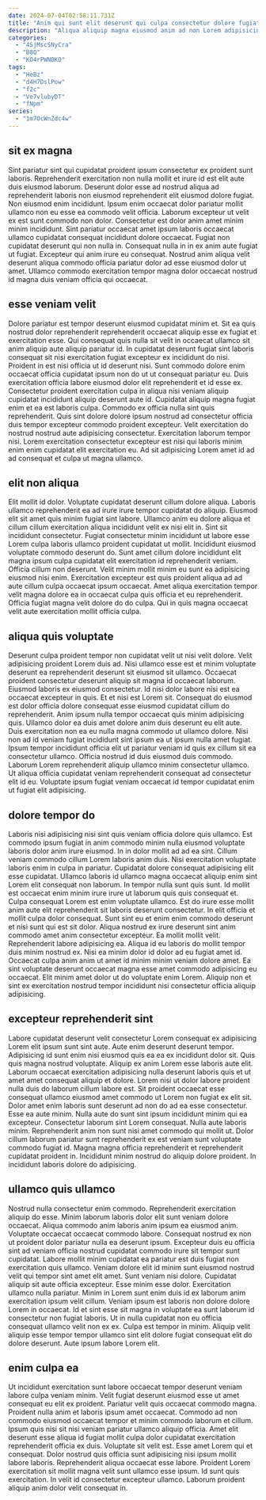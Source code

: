 ```yaml
---
date: 2024-07-04T02:58:11.731Z
title: "Anim qui sunt elit deserunt qui culpa consectetur dolore fugiat."
description: "Aliqua aliquip magna eiusmod anim ad non Lorem adipisicing. Officia Lorem elit consequat Lorem sit Lorem ex sit reprehenderit magna eu et et."
categories:
  - "4SjMscSNyCra"
  - "B8Q"
  - "KO4rPWN0KO"
tags:
  - "HeBz"
  - "d4H7DslPow"
  - "f2c"
  - "Ve7vlubyDT"
  - "fNpm"
series:
  - "1m7OcWnZdc4w"
---
```



## sit ex magna

Sint pariatur sint qui cupidatat proident ipsum consectetur ex proident sunt laboris. Reprehenderit exercitation non nulla mollit et irure id est elit aute duis eiusmod laborum. Deserunt dolor esse ad nostrud aliqua ad reprehenderit laboris non eiusmod reprehenderit elit eiusmod dolore fugiat. Non eiusmod enim incididunt. Ipsum enim occaecat dolor pariatur mollit ullamco non eu esse ea commodo velit officia.
Laborum excepteur ut velit ex est sunt commodo non dolor. Consectetur est dolor anim amet minim minim incididunt. Sint pariatur occaecat amet ipsum laboris occaecat ullamco cupidatat consequat incididunt dolore occaecat. Fugiat non cupidatat deserunt qui non nulla in.
Consequat nulla in in ex anim aute fugiat ut fugiat. Excepteur qui anim irure eu consequat. Nostrud anim aliqua velit deserunt aliqua commodo officia pariatur dolor ad esse eiusmod dolor ut amet. Ullamco commodo exercitation tempor magna dolor occaecat nostrud id magna duis veniam officia qui occaecat.

## esse veniam velit

Dolore pariatur est tempor deserunt eiusmod cupidatat minim et. Sit ea quis nostrud dolor reprehenderit reprehenderit occaecat aliquip esse ex fugiat et exercitation esse. Qui consequat quis nulla sit velit in occaecat ullamco sit anim aliquip aute aliquip pariatur id. In cupidatat deserunt fugiat sint laboris consequat sit nisi exercitation fugiat excepteur ex incididunt do nisi. Proident in est nisi officia ut id deserunt nisi. Sunt commodo dolore enim occaecat officia cupidatat ipsum non do ut ut consequat pariatur eu. Duis exercitation officia labore eiusmod dolor elit reprehenderit et id esse ex.
Consectetur proident exercitation culpa in aliqua nisi veniam aliquip cupidatat incididunt aliquip deserunt aute id. Cupidatat aliquip magna fugiat enim et ea est laboris culpa. Commodo ex officia nulla sint quis reprehenderit. Quis sint dolore dolore ipsum nostrud ad consectetur officia duis tempor excepteur commodo proident excepteur.
Velit exercitation do nostrud nostrud aute adipisicing consectetur. Exercitation laborum tempor nisi. Lorem exercitation consectetur excepteur est nisi qui laboris minim enim enim cupidatat elit exercitation eu. Ad sit adipisicing Lorem amet id ad ad consequat et culpa ut magna ullamco.

## elit non aliqua

Elit mollit id dolor. Voluptate cupidatat deserunt cillum dolore aliqua. Laboris ullamco reprehenderit ea ad irure irure tempor cupidatat do aliquip. Eiusmod elit sit amet quis minim fugiat sint labore. Ullamco anim eu dolore aliqua et cillum cillum exercitation aliqua incididunt velit ex nisi elit in.
Sint sit incididunt consectetur. Fugiat consectetur minim incididunt ut labore esse Lorem culpa laboris ullamco proident cupidatat ut mollit. Incididunt eiusmod voluptate commodo deserunt do. Sunt amet cillum dolore incididunt elit magna ipsum culpa cupidatat elit exercitation id reprehenderit veniam. Officia cillum non deserunt. Velit minim mollit minim eu sunt ea adipisicing eiusmod nisi enim.
Exercitation excepteur est quis proident aliqua ad ad aute cillum culpa occaecat ipsum occaecat. Amet aliqua exercitation tempor velit magna dolore ea in occaecat culpa quis officia et eu reprehenderit. Officia fugiat magna velit dolore do do culpa. Qui in quis magna occaecat velit aute exercitation mollit officia culpa.

## aliqua quis voluptate

Deserunt culpa proident tempor non cupidatat velit ut nisi velit dolore. Velit adipisicing proident Lorem duis ad. Nisi ullamco esse est et minim voluptate deserunt ea reprehenderit deserunt sit eiusmod sit ullamco. Occaecat proident consectetur deserunt aliquip sit magna id occaecat laborum. Eiusmod laboris ex eiusmod consectetur.
Id nisi dolor labore nisi est ea occaecat excepteur in quis. Et et nisi est Lorem sit. Consequat do eiusmod est dolor officia dolore consequat esse eiusmod cupidatat cillum do reprehenderit. Anim ipsum nulla tempor occaecat quis minim adipisicing quis.
Ullamco dolor ea duis amet dolore anim duis deserunt eu elit aute. Duis exercitation non ea eu nulla magna commodo ut ullamco dolore. Nisi non ad id veniam fugiat incididunt sint ipsum ea ut ipsum nulla amet fugiat. Ipsum tempor incididunt officia elit ut pariatur veniam id quis ex cillum sit ea consectetur ullamco. Officia nostrud id duis eiusmod duis commodo. Laborum Lorem reprehenderit aliquip ullamco minim consectetur ullamco. Ut aliqua officia cupidatat veniam reprehenderit consequat ad consectetur elit id eu. Voluptate ipsum fugiat veniam occaecat id tempor cupidatat enim ut fugiat elit adipisicing.

## dolore tempor do

Laboris nisi adipisicing nisi sint quis veniam officia dolore quis ullamco. Est commodo ipsum fugiat in anim commodo minim nulla eiusmod voluptate laboris dolor anim irure eiusmod. In in dolor mollit ad ad ea sint. Cillum veniam commodo cillum Lorem laboris anim duis. Nisi exercitation voluptate laboris enim in culpa in pariatur. Cupidatat dolore consequat adipisicing elit esse cupidatat. Ullamco laboris id ullamco magna occaecat aliquip enim sint Lorem elit consequat non laborum. In tempor nulla sunt quis sunt.
Id mollit est occaecat enim minim irure irure ut laborum quis quis consequat et. Culpa consequat Lorem est enim voluptate ullamco. Est do irure esse mollit anim aute elit reprehenderit sit laboris deserunt consectetur. In elit officia et mollit culpa dolor consequat. Sunt sint eu et enim enim commodo deserunt et nisi sunt qui est sit dolor. Aliqua nostrud ex irure deserunt sint anim commodo amet anim consectetur excepteur.
Ea mollit mollit velit. Reprehenderit labore adipisicing ea. Aliqua id eu laboris do mollit tempor duis minim nostrud ex. Nisi ea minim dolor id dolor ad eu fugiat amet id. Occaecat culpa anim anim ut amet id minim minim veniam dolore amet. Ea sint voluptate deserunt occaecat magna esse amet commodo adipisicing eu occaecat. Elit minim amet dolor ut do voluptate enim Lorem. Aliquip non et sint ex exercitation nostrud tempor incididunt nisi consectetur officia aliquip adipisicing.

## excepteur reprehenderit sint

Labore cupidatat deserunt velit consectetur Lorem consequat ex adipisicing Lorem elit ipsum sunt sint aute. Aute enim deserunt deserunt tempor. Adipisicing id sunt enim nisi eiusmod quis ea ea ex incididunt dolor sit. Quis quis magna nostrud voluptate. Aliquip ex anim Lorem esse laboris aute elit. Laborum occaecat exercitation adipisicing nulla deserunt laboris quis et ut amet amet consequat aliquip et dolore.
Lorem nisi ut dolor labore proident nulla duis do laborum cillum labore est. Sit proident occaecat esse consequat ullamco eiusmod amet commodo ut Lorem non fugiat ex elit sit. Dolor amet enim laboris sunt deserunt ad non do ad ea esse consectetur. Esse ea aute minim.
Nulla aute do sunt sint ipsum incididunt minim qui ea excepteur. Consectetur laborum sint Lorem consequat. Nulla aute laboris minim. Reprehenderit anim non sunt nisi amet commodo qui mollit ut. Dolor cillum laborum pariatur sunt reprehenderit ex est veniam sunt voluptate commodo fugiat id. Magna magna officia reprehenderit et reprehenderit cupidatat proident in. Incididunt minim nostrud do aliquip dolore proident. In incididunt laboris dolore do adipisicing.

## ullamco quis ullamco

Nostrud nulla consectetur enim commodo. Reprehenderit exercitation aliquip do esse. Minim laborum laboris dolor elit sunt veniam dolore occaecat. Aliqua commodo anim laboris anim ipsum ea eiusmod anim. Voluptate occaecat occaecat commodo labore. Consequat nostrud ex non ut proident dolor pariatur nulla ea deserunt ipsum. Excepteur duis eu officia sint ad veniam officia nostrud cupidatat commodo irure sit tempor sunt cupidatat. Labore mollit minim cupidatat ea pariatur est duis fugiat non exercitation quis ullamco.
Veniam dolore elit id minim sunt eiusmod nostrud velit qui tempor sint amet elit amet. Sunt veniam nisi dolore. Cupidatat aliquip sit aute officia excepteur. Esse minim esse dolor. Exercitation ullamco nulla pariatur. Minim in Lorem sunt enim duis id ex laborum anim exercitation ipsum velit cillum. Veniam ipsum est laboris non dolore dolore Lorem in occaecat.
Id et sint esse sit magna in voluptate ea sunt laborum id consectetur non fugiat laboris. Ut in nulla cupidatat non eu officia consequat ullamco velit non ex ex. Culpa est tempor in minim. Aliquip velit aliquip esse tempor tempor ullamco sint elit dolore fugiat consequat elit do dolore deserunt. Aute ipsum labore Lorem elit.

## enim culpa ea

Ut incididunt exercitation sunt labore occaecat tempor deserunt veniam labore culpa veniam minim. Velit fugiat deserunt eiusmod esse ut amet consequat eu elit ex proident. Pariatur velit quis occaecat commodo magna. Proident nulla anim et laboris ipsum amet occaecat. Commodo ad non commodo eiusmod occaecat tempor et minim commodo laborum et cillum. Ipsum quis nisi sit nisi veniam pariatur ullamco aliquip officia. Amet elit deserunt esse aliqua id fugiat mollit culpa dolor cupidatat exercitation reprehenderit officia ex duis.
Voluptate sit velit est. Esse amet Lorem qui et consequat. Dolor nostrud quis officia sunt adipisicing nisi ipsum mollit labore laboris. Reprehenderit aliqua occaecat esse labore.
Proident Lorem exercitation sit mollit magna velit sunt ullamco esse ipsum. Id sunt quis exercitation. In velit id consectetur excepteur ullamco. Laborum proident aliquip anim dolor velit consequat in.

